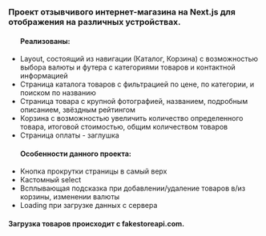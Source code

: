 <h3>Проект отзывчивого интернет-магазина на Next.js для отображения на различных устройствах.</h3>
<ul>
    <h4>Реализованы:</h4>
<li>Layout, состоящий из навигации (Каталог, Корзина) с возможностью выбора валюты и футера с категориями товаров и контактной информацией</li>
<li>Страница каталога товаров с фильтрацией по цене, по категории, и поиском по названию</li>  
<li>Страница товара с крупной фотографией, названием, подробным описанием, звёздным рейтингом</li> 
<li>Корзина с возможностью увеличить количество определенного товара, итоговой стоимостью, общим количеством товаров</li> 
<li>Страница оплаты - заглушка</li> 
 </ul>

 <ul>
    <h4>Особенности данного проекта:</h4>
 <li>Кнопка прокрутки страницы в самый верх</li>
 <li>Кастомный select</li>
 <li>Всплывающая подсказка при добавлении/удаление товаров в/из корзины, изменении валюты</li>
 <li>Loading при загрузке данных с сервера</li>
 </ul>

 <h4>Загрузка товаров происходит с fakestoreapi.com. </h4>

